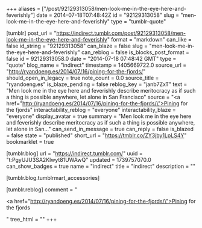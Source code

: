 +++
aliases = ["/post/92129313058/men-look-me-in-the-eye-here-and-feverishly"]
date = 2014-07-18T07:48:42Z
id = "92129313058"
slug = "men-look-me-in-the-eye-here-and-feverishly"
type = "tumblr-quote"

[tumblr]
post_url = "https://indirect.tumblr.com/post/92129313058/men-look-me-in-the-eye-here-and-feverishly"
format = "markdown"
can_like = false
id_string = "92129313058"
can_blaze = false
slug = "men-look-me-in-the-eye-here-and-feverishly"
can_reblog = false
is_blocks_post_format = false
id = 92129313058.0
date = "2014-07-18 07:48:42 GMT"
type = "quote"
blog_name = "indirect"
timestamp = 1405669722.0
source_url = "http://ryandoeng.es/2014/07/16/pining-for-the-fjords/"
should_open_in_legacy = true
note_count = 0.0
source_title = "ryandoeng.es"
is_blaze_pending = false
reblog_key = "janb7ZxT"
text = "Men look me in the eye here and feverishly describe meritocracy as if such a thing is possible anywhere, let alone in San Francisco"
source = "<a href=\"http://ryandoeng.es/2014/07/16/pining-for-the-fjords/\">Pining for the fjords</a>"
interactability_reblog = "everyone"
interactability_blaze = "everyone"
display_avatar = true
summary = "Men look me in the eye here and feverishly describe meritocracy as if such a thing is possible anywhere, let alone in San..."
can_send_in_message = true
can_reply = false
is_blazed = false
state = "published"
short_url = "https://tmblr.co/ZY3jby1LpLS4Y"
bookmarklet = true

[tumblr.blog]
url = "https://indirect.tumblr.com/"
uuid = "t:PgyUJU3SA2Klwyt81UWAwQ"
updated = 1739757070.0
can_show_badges = true
name = "indirect"
title = "indirect"
description = ""

[tumblr.blog.tumblrmart_accessories]

[tumblr.reblog]
comment = "<p><a href=\"http://ryandoeng.es/2014/07/16/pining-for-the-fjords/\">Pining for the fjords</a></p>"
tree_html = ""
+++
